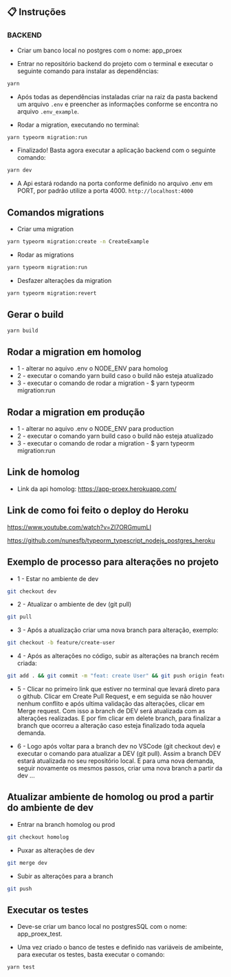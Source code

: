 ## :clipboard: Instruções

### BACKEND

- Criar um banco local no postgres com o nome: app_proex

- Entrar no repositório backend do projeto com o terminal e executar o seguinte comando para instalar as dependências:
```bash
yarn
```

- Após todas as dependências instaladas criar na raiz da pasta backend um arquivo `.env`
e preencher as informações conforme se encontra no arquivo `.env_example`.

- Rodar a migration, executando no terminal:
```bash
yarn typeorm migration:run
```

- Finalizado! Basta agora executar a aplicação backend com o seguinte comando:
```bash
yarn dev
```

- A Api estará rodando na porta conforme definido no arquivo .env em PORT, por padrão utilize
a porta 4000. `http://localhost:4000`

## Comandos migrations

- Criar uma migration
```bash
yarn typeorm migration:create -n CreateExample
```

- Rodar as migrations
```bash
yarn typeorm migration:run
```

- Desfazer alterações da migration
```bash
yarn typeorm migration:revert
```

## Gerar o build
```bash
yarn build
```

## Rodar a migration em homolog

* 1 - alterar no aquivo .env o NODE_ENV para homolog
* 2 - executar o comando yarn build caso o build não esteja atualizado
* 3 - executar o comando de rodar a migration - $ yarn typeorm migration:run

## Rodar a migration em produção

* 1 - alterar no aquivo .env o NODE_ENV para production
* 2 - executar o comando yarn build caso o build não esteja atualizado
* 3 - executar o comando de rodar a migration - $ yarn typeorm migration:run

## Link de homolog

* Link da api homolog: https://app-proex.herokuapp.com/

## Link de como foi feito o deploy do Heroku

https://www.youtube.com/watch?v=Zl7ORGmumLI

https://github.com/nunesfb/typeorm_typescript_nodejs_postgres_heroku

## Exemplo de processo para alterações no projeto

- 1 - Estar no ambiente de dev
```bash
git checkout dev
```

- 2 - Atualizar o ambiente de dev (git pull)
```bash
git pull
```

- 3 - Após a atualização criar uma nova branch para alteração, exemplo:
```bash
git checkout -b feature/create-user
```

- 4 - Após as alterações no código, subir as alterações na branch recém criada:
```bash
git add . && git commit -m "feat: create User" && git push origin feature/create-user
```

- 5 - Clicar no primeiro link que estiver no terminal que levará direto para o github.
Clicar em Create Pull Request, e em seguida se não houver nenhum conflito e após ultima validação das alterações, clicar em Merge request. Com isso a branch de DEV será atualizada com as alterações realizadas.
E por fim clicar em delete branch, para finalizar a branch que ocorreu a alteração caso esteja finalizado toda aquela demanda.

- 6 - Logo após voltar para a branch dev no VSCode (git checkout dev) e executar o comando para atualizar a DEV
(git pull). Assim a branch DEV estará atualizada no seu repositório local. E para uma nova demanda, seguir novamente os mesmos passos, criar uma nova branch a partir da dev ...

## Atualizar ambiente de homolog ou prod a partir do ambiente de dev

* Entrar na branch homolog ou prod

```bash
git checkout homolog
```

* Puxar as alterações de dev

```bash
git merge dev
```

* Subir as alterações para a branch

```bash
git push
```

## Executar os testes

* Deve-se criar um banco local no postgresSQL com o nome: app_proex_test.

* Uma vez criado o banco de testes e definido nas variáveis de amibeinte, para executar os testes, basta executar o comando:

```bash
yarn test
```


